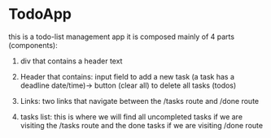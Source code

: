 # TodoApp

this is a todo-list management app 
 it is composed mainly of 4 parts (components): 
1. div that contains a header text

3. Header that contains: input field to add a new task (a task has a deadline date/time)-> button (clear all) to delete all tasks (todos)
   
4. Links: two links that navigate between the /tasks route and /done route
   
5. tasks list: this is where we will find all uncompleted tasks if we are visiting the /tasks route and the done tasks if we are visiting /done route

